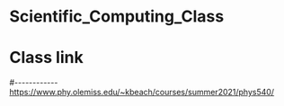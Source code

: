 # Scientific_Computing_Class

# Class link
#------------
https://www.phy.olemiss.edu/~kbeach/courses/summer2021/phys540/
